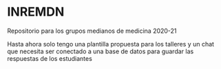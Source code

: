 # INREMDN

Repositorio para los grupos medianos de medicina 2020-21

Hasta ahora solo tengo una plantilla propuesta para los talleres y un chat que necesita ser conectado a una base de datos para guardar las respuestas de los estudiantes